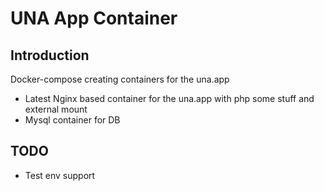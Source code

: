 # UNA App Container

## Introduction

Docker-compose creating containers for the una.app
- Latest Nginx based container for the una.app with php some stuff and external mount
- Mysql container for DB

## TODO

- Test env support 
